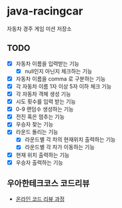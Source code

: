 # java-racingcar
자동차 경주 게임 미션 저장소

## TODO

- [x] 자동차 이름을 입력받는 기능
    - [x] null인지 아닌지 체크하는 기능
- [x] 자동차 이름을 comma 로 구분하는 기능
- [x] 각 자동차 이름 1자 이상 5자 이하 체크 기능
- [x] 각 자동차 객체 생성 기능
- [x] 시도 횟수를 입력 받는 기능
- [x] 0-9 랜덤수 생성하는 기능
- [x] 전진 혹은 멈추는 기능
- [x] 우승자 찾는 기능
- [x] 라운드 돌리는 기능
    - [x] 라운드별 각 차의 현재위치 출력하는 기능
    - [x] 라운드별 각 차가 이동하는 기능

- [x] 현재 위치 출력하는 기능
- [x] 우승자 출력하는 기능

## 우아한테크코스 코드리뷰
* [온라인 코드 리뷰 과정](https://github.com/woowacourse/woowacourse-docs/blob/master/maincourse/README.md)